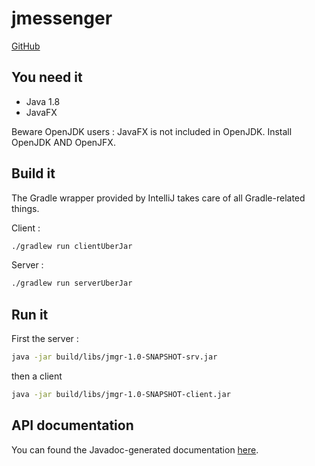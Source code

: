 # jmessenger

[GitHub](https://www.github.com/remicmacs/jmessenger)

## You need it

* Java 1.8
* JavaFX

Beware OpenJDK users : JavaFX is not included in OpenJDK. Install OpenJDK AND OpenJFX.

## Build it

The Gradle wrapper provided by IntelliJ takes care of all Gradle-related things.

Client :

```bash
./gradlew run clientUberJar
```

Server :

```bash
./gradlew run serverUberJar
```

## Run it

First the server :

```bash
java -jar build/libs/jmgr-1.0-SNAPSHOT-srv.jar
```

then a client

```bash
java -jar build/libs/jmgr-1.0-SNAPSHOT-client.jar
```

## API documentation

You can found the Javadoc-generated documentation [here](.jmgr/build/docs/javadoc/index.html).